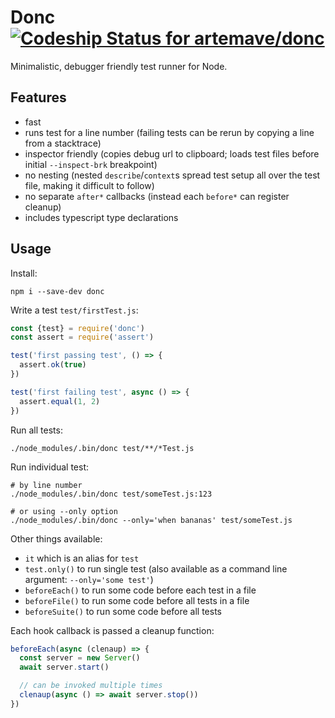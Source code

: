 # Donc [![Codeship Status for artemave/donc](https://app.codeship.com/projects/3127301f-c33a-4a4d-a68a-c2c0659bdfef/status?branch=master)](https://app.codeship.com/projects/430410)

Minimalistic, debugger friendly test runner for Node.

## Features

- fast
- runs test for a line number (failing tests can be rerun by copying a line from a stacktrace)
- inspector friendly (copies debug url to clipboard; loads test files before initial `--inspect-brk` breakpoint)
- no nesting (nested `describe`/`context`s spread test setup all over the test file, making it difficult to follow)
- no separate `after*` callbacks (instead each `before*` can register cleanup)
- includes typescript type declarations

## Usage

Install:

    npm i --save-dev donc


Write a test `test/firstTest.js`:

```javascript
const {test} = require('donc')
const assert = require('assert')

test('first passing test', () => {
  assert.ok(true)
})

test('first failing test', async () => {
  assert.equal(1, 2)
})
```

Run all tests:

    ./node_modules/.bin/donc test/**/*Test.js

Run individual test:

    # by line number
    ./node_modules/.bin/donc test/someTest.js:123
    
    # or using --only option
    ./node_modules/.bin/donc --only='when bananas' test/someTest.js

Other things available:

- `it` which is an alias for `test`
- `test.only()` to run single test (also available as a command line argument: `--only='some test'`)
- `beforeEach()` to run some code before each test in a file
- `beforeFile()` to run some code before all tests in a file
- `beforeSuite()` to run some code before all tests

Each hook callback is passed a cleanup function:

```javascript
beforeEach(async (clenaup) => {
  const server = new Server()
  await server.start()

  // can be invoked multiple times
  clenaup(async () => await server.stop())
})
```
